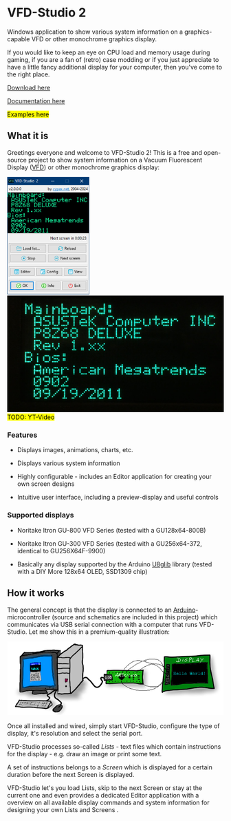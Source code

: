 # VFD-Studio 2

Windows application to show various system information on a graphics-capable VFD or other monochrome graphics display.

If you would like to keep an eye on CPU load and memory usage during gaming, if you are a fan of (retro) case modding or if you just appreciate to have a little fancy additional display for your computer, then you've come to the right place.

[Download here](https://github.com/CypaxNET/VFD-Studio2/releases)

[Documentation here](./docs/README.md)

<mark>Examples here</mark>

## What it is

Greetings everyone and welcome to VFD-Studio 2! This is a free and open-source project to show system information on a Vacuum Fluorescent Display ([VFD](https://en.wikipedia.org/wiki/Vacuum_fluorescent_display)) or other monochrome graphics display:

<img title="" src="./docs/vfdstudio_screenshot1.png" alt="Application screenshot" width="191">  <img title="" src=".\docs\screen_example_mainboard.jpg" alt="Graphics output on a VFD" width="506">  <mark>TODO: YT-Video</mark>


### Features

- Displays images, animations, charts, etc.

- Displays various system information

- Highly configurable - includes an Editor application for creating your own screen designs

- Intuitive user interface, including a preview-display and useful controls

### Supported displays

- Noritake Itron GU-800 VFD Series (tested with a GU128x64-800B)

- Noritake Itron GU-300 VFD Series (tested with a GU256x64-372, identical to GU256X64F-9900)

- Basically any display supported by the Arduino [U8glib](https://github.com/olikraus/u8g2/) library (tested with a DIY More 128x64 OLED, SSD1309 chip)

## How it works

The general concept is that the display is connected to an [Arduino](https://en.wikipedia.org/wiki/Arduino)-microcontroller (source and schematics are included in this project) which communicates via USB serial connection with a computer that runs VFD-Studio. Let me show this in a premium-quality illustration:

<img title="" src="./docs/VFDStudio_concept.png" alt="" width="724" data-align="inline">

Once all installed and wired, simply start VFD-Studio, configure the type of display, it's resolution and select the serial port.

VFD-Studio processes so-called *Lists* - text files which contain instructions for the display - e.g. draw an image or print some text.

A set of instructions belongs to a *Screen* which is displayed for a certain duration before the next Screen is displayed.

VFD-Studio let's you load Lists, skip to the next Screen or stay at the current one and even provides a dedicated Editor application with a overview on all available display commands and system information for designing your own Lists and Screens .

